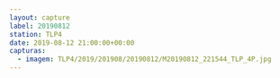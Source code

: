 ```yaml
---
layout: capture
label: 20190812
station: TLP4
date: 2019-08-12 21:00:00+00:00
capturas:
  - imagem: TLP4/2019/201908/20190812/M20190812_221544_TLP_4P.jpg
---
```

